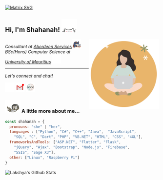 [![Matrix SVG](https://raw.githubusercontent.com/rodrigograca31/rodrigograca31/master/matrix.svg)](https://www.youtube.com/watch?v=dQw4w9WgXcQ) 
<h2 align="left"> 
    Hi, I'm Shahanah! 
    <img src="./assets/cat.webp" width="50">
</h2>
<!-- avatar -->
<img align='right' src="./assets/avatar.gif" width="230">

<p align="left"><em>
Consultant at <a href="https://www.aberdeen-services.com/">Aberdeen Services</a><img src="./assets/work.gif" width="30"> 
</br> BSc(Hons) Computer Science at  <a href="https://uom.ac.mu/">University of Mauritius</a>
<img src="./assets/education.webp" width="30">
</em></p>

<hr>
<p align="left">
  <i>Let's connect and chat!</i>

  <p align="ce">
    <a href="https://www.linkedin.com/in/shahanah-puttaroo/" alt="Linkedin"><img src="./assets/linkedin.gif" width="30"></a>
    <a href="mailto:shahanahbp@gmail.com" alt="Contact me"><img src="./assets/mail.gif" width="30"></a>
    <a href="https://shahanah.netlify.app/" alt="My site"><img src="./assets/link.gif" width="30"></a>
  </p>


### <img src="./assets/spacecat.webp" width="50"> A little more about me...  

```javascript
const shahanah = {
  pronouns: "she" | "her",
  languages : ["Python", "C#", "C++", "Java",  "JavaScript", 
    "SQL", "C", "Dart", "PHP", "VB.NET", "HTML", "CSS", "4GL"],
  frameworksAndTools: ["ASP.NET", "Flutter", "Flask", 
    "jQuery", "Ajax", "Bootstrap", "Node.js", "Firebase",
    "SSIS", "Sage X3"],
  other: ["Linux", "Raspberry Pi"]
}
```

<p>
  <img align="center" src="https://github-readme-stats.vercel.app/api?username=super-hxman&show_icons=true&title_color=fff&icon_color=79ff97&text_color=efefef&bg_color=24292e" alt="Lakshya's Github Stats">
</p>
